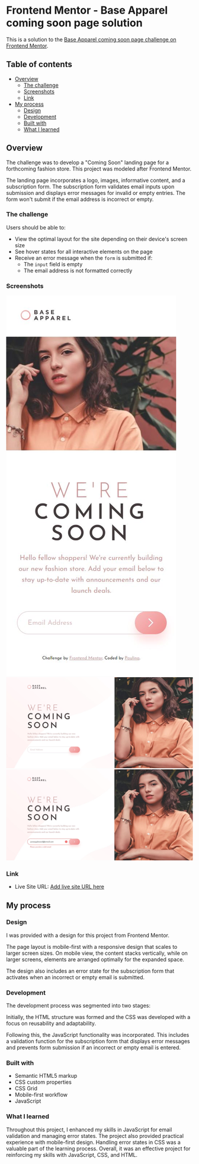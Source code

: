 # Frontend Mentor - Base Apparel coming soon page solution

This is a solution to the [Base Apparel coming soon page challenge on Frontend Mentor](https://www.frontendmentor.io/challenges/base-apparel-coming-soon-page-5d46b47f8db8a7063f9331a0).

## Table of contents

- [Overview](#overview)
  - [The challenge](#the-challenge)
  - [Screenshots](#screenshots)
  - [Link](#link)
- [My process](#my-process)
  - [Design](#design)
  - [Development](#development)
  - [Built with](#built-with)
  - [What I learned](#what-i-learned)

## Overview

The challenge was to develop a "Coming Soon" landing page for a forthcoming fashion store. This project was modeled after Frontend Mentor.

The landing page incorporates a logo, images, informative content, and a subscription form. The subscription form validates email inputs upon submission and displays error messages for invalid or empty entries. The form won't submit if the email address is incorrect or empty.

### The challenge

Users should be able to:

- View the optimal layout for the site depending on their device's screen size
- See hover states for all interactive elements on the page
- Receive an error message when the `form` is submitted if:
  - The `input` field is empty
  - The email address is not formatted correctly

### Screenshots

![](images/base-apparel-coming-soon-mobile.JPG)
![](images/base-apparel-coming-soon--desktop.JPG)
![](images/base-apparel-coming-soon--active-states.JPG)


### Link

- Live Site URL: [Add live site URL here](https://your-live-site-url.com)

## My process

### Design

I was provided with a design for this project from Frontend Mentor.

The page layout is mobile-first with a responsive design that scales to larger screen sizes. On mobile view, the content stacks vertically, while on larger screens, elements are arranged optimally for the expanded space.

The design also includes an error state for the subscription form that activates when an incorrect or empty email is submitted.

### Development 

The development process was segmented into two stages:

Initially, the HTML structure was formed and the CSS was developed with a focus on reusability and adaptability.

Following this, the JavaScript functionality was incorporated. This includes a validation function for the subscription form that displays error messages and prevents form submission if an incorrect or empty email is entered.

### Built with

- Semantic HTML5 markup
- CSS custom properties
- CSS Grid
- Mobile-first workflow
- JavaScript 

### What I learned

Throughout this project, I enhanced my skills in JavaScript for email validation and managing error states. The project also provided practical experience with mobile-first design. Handling error states in CSS was a valuable part of the learning process. Overall, it was an effective project for reinforcing my skills with JavaScript, CSS, and HTML.
